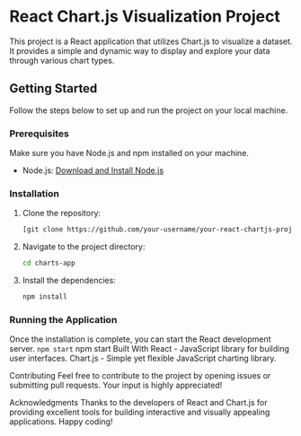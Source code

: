 # React Chart.js Visualization Project

This project is a React application that utilizes Chart.js to visualize a dataset. It provides a simple and dynamic way to display and explore your data through various chart types.

## Getting Started

Follow the steps below to set up and run the project on your local machine.

### Prerequisites

Make sure you have Node.js and npm installed on your machine.

- Node.js: [Download and Install Node.js](https://nodejs.org/)

### Installation

1. Clone the repository:

    ```bash
    [git clone https://github.com/your-username/your-react-chartjs-project.git](https://github.com/MedHabibHafiene/ChartProject-ReactJS.git)
    ```

2. Navigate to the project directory:

    ```bash
    cd charts-app
    ```

3. Install the dependencies:

    ```bash
    npm install
    ```

### Running the Application

Once the installation is complete, you can start the React development server.
    ```
    npm start
    ```
npm start
Built With
React - JavaScript library for building user interfaces.
Chart.js - Simple yet flexible JavaScript charting library.

Contributing
Feel free to contribute to the project by opening issues or submitting pull requests. Your input is highly appreciated!

Acknowledgments
Thanks to the developers of React and Chart.js for providing excellent tools for building interactive and visually appealing applications.
Happy coding!
